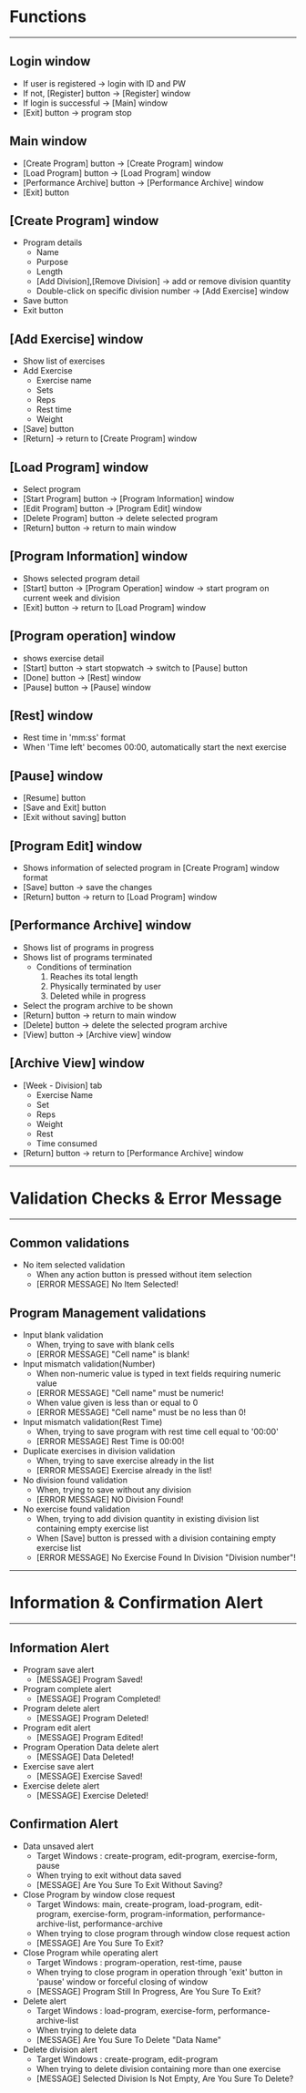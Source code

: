 # Functions

---
## Login window
- If user is registered -> login with ID and PW
- If not, [Register] button -> [Register] window
- If login is successful -> [Main] window
- [Exit] button -> program stop

## Main window
- [Create Program] button -> [Create Program] window
- [Load Program] button -> [Load Program] window
- [Performance Archive] button -> [Performance Archive] window
- [Exit] button

## [Create Program] window
- Program details
  - Name
  - Purpose
  - Length
  - [Add Division],[Remove Division] -> add or remove division quantity
  - Double-click on specific division number -> [Add Exercise] window
- Save button
- Exit button

## [Add Exercise] window
- Show list of exercises
- Add Exercise
  - Exercise name
  - Sets
  - Reps
  - Rest time
  - Weight
- [Save] button
- [Return] -> return to [Create Program] window

## [Load Program] window
- Select program
- [Start Program] button -> [Program Information] window
- [Edit Program] button -> [Program Edit] window
- [Delete Program] button -> delete selected program
- [Return] button -> return to main window 

## [Program Information] window
- Shows selected program detail
- [Start] button -> [Program Operation] window -> start program on current week and division
- [Exit] button -> return to [Load Program] window

## [Program operation] window
- shows exercise detail
- [Start] button -> start stopwatch -> switch to [Pause] button
- [Done] button -> [Rest] window
- [Pause] button -> [Pause] window

## [Rest] window
- Rest time in 'mm:ss' format
- When 'Time left' becomes 00:00, automatically start the next exercise

## [Pause] window
- [Resume] button
- [Save and Exit] button
- [Exit without saving] button

## [Program Edit] window
- Shows information of selected program in [Create Program] window format 
- [Save] button -> save the changes
- [Return] button -> return to [Load Program] window

## [Performance Archive] window
- Shows list of programs in progress
- Shows list of programs terminated
  - Conditions of termination
    1. Reaches its total length
    2. Physically terminated by user
    3. Deleted while in progress
- Select the program archive to be shown
- [Return] button -> return to main window
- [Delete] button -> delete the selected program archive
- [View] button -> [Archive view] window

## [Archive View] window
- [Week - Division] tab
  - Exercise Name
  - Set
  - Reps
  - Weight
  - Rest
  - Time consumed
- [Return] button -> return to [Performance Archive] window

---
# Validation Checks & Error Message

---
## Common validations
- No item selected validation
  - When any action button is pressed without item selection
  - [ERROR MESSAGE] No Item Selected!

## Program Management validations
- Input blank validation
  - When, trying to save with blank cells
  - [ERROR MESSAGE] "Cell name" is blank!
- Input mismatch validation(Number)
  - When non-numeric value is typed in text fields requiring numeric value  
  - [ERROR MESSAGE] "Cell name" must be numeric!
  - When value given is less than or equal to 0
  - [ERROR MESSAGE] "Cell name" must be no less than 0!
- Input mismatch validation(Rest Time)
  - When, trying to save program with rest time cell equal to '00:00'
  - [ERROR MESSAGE] Rest Time is 00:00!
- Duplicate exercises in division validation
  - When, trying to save exercise already in the list
  - [ERROR MESSAGE] Exercise already in the list!
- No division found validation
  - When, trying to save without any division
  - [ERROR MESSAGE] NO Division Found!
- No exercise found validation
  - When, trying to add division quantity in existing division list containing empty exercise list
  - When [Save] button is pressed with a division containing empty exercise list
  - [ERROR MESSAGE] No Exercise Found In Division "Division number"!

---
# Information & Confirmation Alert

---
## Information Alert
- Program save alert
  - [MESSAGE] Program Saved!
- Program complete alert
  - [MESSAGE] Program Completed!
- Program delete alert
  - [MESSAGE] Program Deleted!
- Program edit alert
  - [MESSAGE] Program Edited!
- Program Operation Data delete alert
  - [MESSAGE] Data Deleted!
- Exercise save alert
  - [MESSAGE] Exercise Saved!
- Exercise delete alert
  - [MESSAGE] Exercise Deleted!

## Confirmation Alert
- Data unsaved alert
  - Target Windows : create-program, edit-program, exercise-form, pause
  - When trying to exit without data saved
  - [MESSAGE] Are You Sure To Exit Without Saving?
- Close Program by window close request
  - Target Windows: main, create-program, load-program, edit-program, exercise-form, program-information, performance-archive-list, performance-archive
  - When trying to close program through window close request action
  - [MESSAGE] Are You Sure To Exit?
- Close Program while operating alert
  - Target Windows : program-operation, rest-time, pause
  - When trying to close program in operation through 'exit' button in 'pause' window or forceful closing of window
  - [MESSAGE] Program Still In Progress, Are You Sure To Exit?
- Delete alert
  - Target Windows : load-program, exercise-form, performance-archive-list
  - When trying to delete data
  - [MESSAGE] Are You Sure To Delete "Data Name"
- Delete division alert
  - Target Windows : create-program, edit-program
  - When trying to delete division containing more than one exercise
  - [MESSAGE] Selected Division Is Not Empty, Are You Sure To Delete?